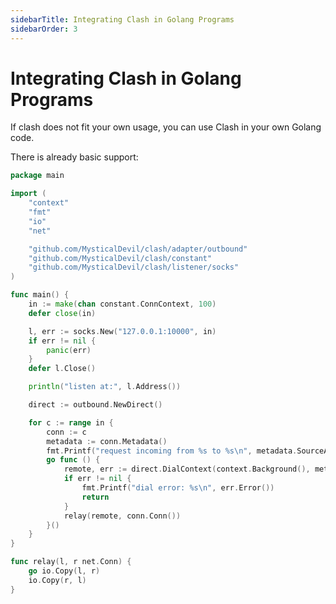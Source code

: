 ```yaml
---
sidebarTitle: Integrating Clash in Golang Programs
sidebarOrder: 3
---
```


# Integrating Clash in Golang Programs

If clash does not fit your own usage, you can use Clash in your own Golang code.

There is already basic support:

```go
package main

import (
	"context"
	"fmt"
	"io"
	"net"

	"github.com/MysticalDevil/clash/adapter/outbound"
	"github.com/MysticalDevil/clash/constant"
	"github.com/MysticalDevil/clash/listener/socks"
)

func main() {
	in := make(chan constant.ConnContext, 100)
	defer close(in)

	l, err := socks.New("127.0.0.1:10000", in)
	if err != nil {
		panic(err)
	}
	defer l.Close()

	println("listen at:", l.Address())

	direct := outbound.NewDirect()

	for c := range in {
		conn := c
		metadata := conn.Metadata()
		fmt.Printf("request incoming from %s to %s\n", metadata.SourceAddress(), metadata.RemoteAddress())
		go func () {
			remote, err := direct.DialContext(context.Background(), metadata)
			if err != nil {
				fmt.Printf("dial error: %s\n", err.Error())
				return
			}
			relay(remote, conn.Conn())
		}()
	}
}

func relay(l, r net.Conn) {
	go io.Copy(l, r)
	io.Copy(r, l)
}
```
